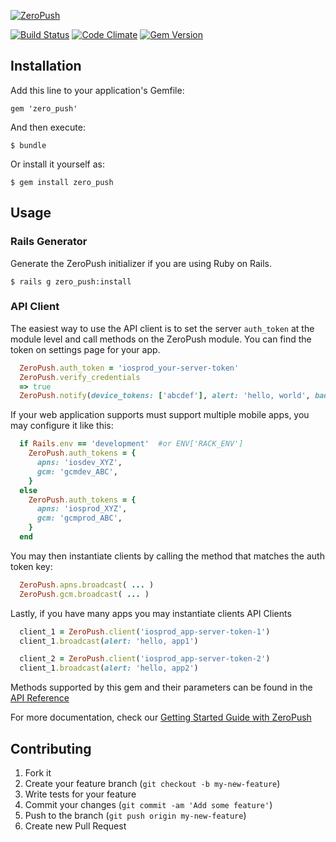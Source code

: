 [![ZeroPush](https://raw.github.com/ZeroPush/zero_push/master/zeropush-header.png)](https://zeropush.com)

[![Build Status](http://img.shields.io/travis/ZeroPush/zero_push.svg)](https://travis-ci.org/ZeroPush/zero_push) [![Code Climate](https://codeclimate.com/github/ZeroPush/zero_push/badges/gpa.svg)](https://codeclimate.com/github/ZeroPush/zero_push) [![Gem Version](http://img.shields.io/gem/v/zero_push.svg)](http://rubygems.org/gems/zero_push)

## Installation

Add this line to your application's Gemfile:

    gem 'zero_push'

And then execute:

    $ bundle

Or install it yourself as:

    $ gem install zero_push

## Usage

### Rails Generator
Generate the ZeroPush initializer if you are using Ruby on Rails.

    $ rails g zero_push:install

### API Client

The easiest way to use the API client is to set the server `auth_token` at the module level and call methods on the ZeroPush module. You can find the token on settings page for your app.

```ruby
  ZeroPush.auth_token = 'iosprod_your-server-token'
  ZeroPush.verify_credentials
  => true
  ZeroPush.notify(device_tokens: ['abcdef'], alert: 'hello, world', badge: '+1')
```

If your web application supports must support multiple mobile apps, you may configure it like this:

```ruby
  if Rails.env == 'development'  #or ENV['RACK_ENV']
    ZeroPush.auth_tokens = {
      apns: 'iosdev_XYZ',
      gcm: 'gcmdev_ABC',
    }
  else
    ZeroPush.auth_tokens = {
      apns: 'iosprod_XYZ',
      gcm: 'gcmprod_ABC',
    }
  end
```

You may then instantiate clients by calling the method that matches the auth token key:

```ruby
  ZeroPush.apns.broadcast( ... )
  ZeroPush.gcm.broadcast( ... )
```


Lastly, if you have many apps you may instantiate clients API Clients

```ruby
  client_1 = ZeroPush.client('iosprod_app-server-token-1')
  client_1.broadcast(alert: 'hello, app1')

  client_2 = ZeroPush.client('iosprod_app-server-token-2')
  client_1.broadcast(alert: 'hello, app2')
```

Methods supported by this gem and their parameters can be found in the [API Reference](https://zeropush.com/documentation/api_reference)

For more documentation, check our [Getting Started Guide with ZeroPush](https://zeropush.com/documentation)

## Contributing

1. Fork it
1. Create your feature branch (`git checkout -b my-new-feature`)
1. Write tests for your feature
1. Commit your changes (`git commit -am 'Add some feature'`)
1. Push to the branch (`git push origin my-new-feature`)
1. Create new Pull Request
